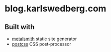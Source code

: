 # blog.karlswedberg.com

## Built with

* [metalsmith](http://metalsmith.io) static site generator
* [postcss](https://github.com/postcss/postcss) CSS post-processor

